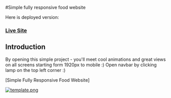 #Simple fully responsive food website

Here is deployed version:
### [Live Site](https://fully-responsive-food-website.netlify.app/)

## Introduction

By opening this simple project - you'll meet cool animations and great views on all screens starting form 1920px to mobile :)
Open navbar by clicking lamp on the top left corner :)

[Simple Fully Responsive Food Website]

[![template.png](https://i.postimg.cc/ht8286Lf/image.png)](https://postimg.cc/3kRjYLbT)






